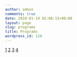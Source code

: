 ```yaml
---
author: admin
comments: true
date: 2010-01-19 02:08:13+00:00
layout: page
slug: programs
title: Programs
wordpress_id: 114
---
```



[1](http://digital-democracy.org/what-we-do/programs/burma-myanmar-program/)
[2](http://digital-democracy.org/what-we-do/programs/chiapas-program)
[3](http://digital-democracy.org/haiti-program/)
[4](http://digital-democracy.org/what-we-do/programs/programs-remote-access)

